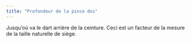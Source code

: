 ```yaml
---
title: "Profondeur de la pince dos"
---
```


Jusqu’où va le dart arrière de la ceinture. Ceci est un facteur de la mesure de la taille naturelle de siège.




